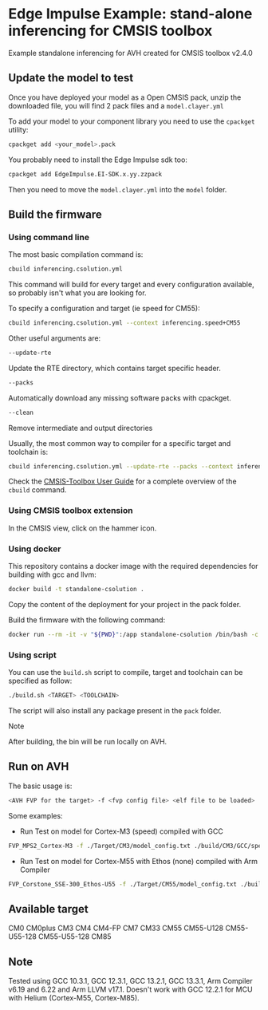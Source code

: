 # Edge Impulse Example: stand-alone inferencing for CMSIS toolbox
Example standalone inferencing for AVH created for CMSIS toolbox v2.4.0

## Update the model to test
Once you have deployed your model as a Open CMSIS pack, unzip the downloaded file, you will find 2 pack files and a `model.clayer.yml`

To add your model to your component library you need to use the `cpackget` utility:
```sh
cpackget add <your_model>.pack
```

You probably need to install the Edge Impulse sdk too:
```sh
cpackget add EdgeImpulse.EI-SDK.x.yy.zzpack
```

Then you need to move the `model.clayer.yml` into the `model` folder.

## Build the firmware

### Using command line
The most basic compilation command is:
```sh
cbuild inferencing.csolution.yml
```
This command will build for every target and every configuration available, so probably isn't what you are looking for.

To specify a configuration and target (ie speed for CM55):
```sh
cbuild inferencing.csolution.yml --context inferencing.speed+CM55
```

Other useful arguments are:
```sh
--update-rte
```
Update the RTE directory, which contains target specific header.

```sh
--packs
```
Automatically download any missing software packs with cpackget.

```sh
--clean
```

Remove intermediate and output directories

Usually, the most common way to compiler for a specific target and toolchain is:
```sh
cbuild inferencing.csolution.yml --update-rte --packs --context inferencing.speed+CM55 --toolchain GCC
```

Check the [CMSIS-Toolbox User Guide](https://github.com/Open-CMSIS-Pack/cmsis-toolbox/blob/main/docs/README.md) for a complete overview of the `cbuild` command.

### Using CMSIS toolbox extension
In the CMSIS view, click on the hammer icon.

### Using docker
This repository contains a docker image with the required dependencies for building with gcc and llvm:
```sh
docker build -t standalone-csolution .
```

Copy the content of the deployment for your project in the pack folder.

Build the firmware with the following command:
```sh
docker run --rm -it -v "${PWD}":/app standalone-csolution /bin/bash -c "./build.sh"
```

### Using script
You can use the `build.sh` script to compile, target and toolchain can be specified as follow:

```sh
./build.sh <TARGET> <TOOLCHAIN>
```

The script will also install any package present in the `pack` folder.

> [!Note]
> After building, the bin will be run locally on AVH.

## Run on AVH
The basic usage is:
```sh
<AVH FVP for the target> -f <fvp config file> <elf file to be loaded>
```
Some examples:
- Run Test on model for Cortex-M3 (speed) compiled with GCC
```sh
FVP_MPS2_Cortex-M3 -f ./Target/CM3/model_config.txt ./build/CM3/GCC/speed/outdir/CM3_inferencing.elf
```
- Run Test on model for Cortex-M55 with Ethos (none) compiled with Arm Compiler
```sh
FVP_Corstone_SSE-300_Ethos-U55 -f ./Target/CM55/model_config.txt ./build/CM55/AC6/speed/outdir/CM55_inferencing.elf
```

## Available target
CM0
CM0plus
CM3
CM4
CM4-FP
CM7
CM33
CM55
CM55-U128
CM55-U55-128
CM55-U55-128
CM85

## Note
Tested using GCC 10.3.1, GCC 12.3.1, GCC 13.2.1, GCC 13.3.1, Arm Compiler v6.19 and 6.22 and Arm LLVM v17.1.
Doesn't work with GCC 12.2.1 for MCU with Helium (Cortex-M55, Cortex-M85).
